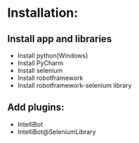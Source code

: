 # Installation:
## Install app and libraries
- Install python(Windows)
- Install PyCharm
- Install selenium
- Install robotframework
- Install robotframework-selenium library
## Add plugins:
- IntelliBot
- IntelliBot@SeleniumLibrary

